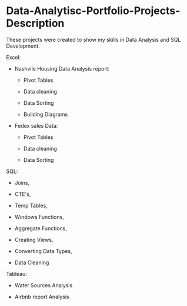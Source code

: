 # Data-Analytisc-Portfolio-Projects-Description 

These projects were created to show my skills in Data Analysis and SQL Development. 

Excel: 

 - Nashvile Housing Data Analysis report: 
 
   - Pivot Tables
  
   - Data cleaning 
  
   - Data Sorting 
  
   - Building Diagrams 
   
 - Fedex sales Data:
  
   - Pivot Tables

   - Data cleaning 

   - Data Sorting 

SQL: 

 - Joins, 

 - CTE's, 

 - Temp Tables, 

 - Windows Functions, 

 - Aggregate Functions, 

 - Creating Views, 

 - Converting Data Types,
 
 - Data Cleaning
 
Tableau: 

 - Water Sources Analysis

 - Airbnb report Analysis
 
